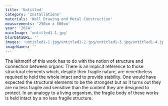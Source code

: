 ```yaml
---
title: 'Untitled'
category: 'Installations'
materials: 'Wall Drawing and Metal Construction'
measurements: '250cm x 500cm'
year: '2014'
mainImage: 'untitled1-1.jpg'
blurDataURL: ''
images: 'untitled1-1.jpg/untitled1-2.jpg/untitled1-3.jpg/untitled1-4.jpg/untitled1-5.jpg/untitled1-6.jpg/untitled1-7.jpg'
imageNames: ''
---
```


The leitmotif of this work has to do with the notion of structure and connection between organs. There is an implicit reference to those structural elements which, despite their fragile nature, are nevertheless required to hold the whole intact and to provide stability. One would have expected the structural elements to be the strongest but as it turns out they are no less fragile and sensitive than the content they are designed to protect. In an analogy to a living organism, the fragile body of these works is held intact by a no less fragile structure.